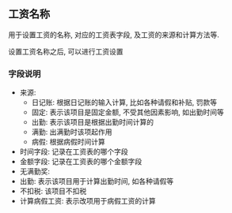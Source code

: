 ## 工资名称

用于设置工资的名称, 对应的工资表字段, 及工资的来源和计算方法等. 

设置工资名称之后, 可以进行工资设置



### 字段说明

- 来源: 
  - 日记账: 根据日记账的输入计算, 比如各种请假和补贴, 罚款等
  - 固定: 表示该项目是固定金额, 不受其他因素影响, 如出勤时间等
  - 出勤: 表示该项目是根据出勤时间计算的
  - 满勤: 出满勤时该项起作用
  - 病假: 根据病假时间计算
- 时间字段: 记录在工资表的哪个字段
- 金额字段: 记录在工资表的哪个金额字段
- 无满勤奖: 
- 出勤: 表示该项目用于计算出勤时间, 如各种请假等
- 不扣税: 该项目不扣税
- 计算病假工资: 表示改项用于病假工资的计算
